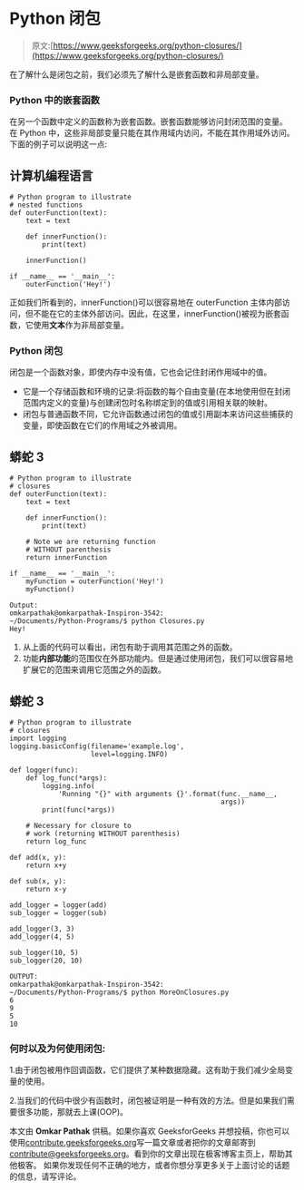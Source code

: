 # Python 闭包

> 原文:[https://www.geeksforgeeks.org/python-closures/](https://www.geeksforgeeks.org/python-closures/)

在了解什么是闭包之前，我们必须先了解什么是嵌套函数和非局部变量。

### **Python 中的嵌套函数**

在另一个函数中定义的函数称为嵌套函数。嵌套函数能够访问封闭范围的变量。
在 Python 中，这些非局部变量只能在其作用域内访问，不能在其作用域外访问。下面的例子可以说明这一点:

## 计算机编程语言

```
# Python program to illustrate
# nested functions
def outerFunction(text):
    text = text

    def innerFunction():
        print(text)

    innerFunction()

if __name__ == '__main__':
    outerFunction('Hey!')
```

正如我们所看到的，innerFunction()可以很容易地在 outerFunction 主体内部访问，但不能在它的主体外部访问。因此，在这里，innerFunction()被视为嵌套函数，它使用**文本**作为非局部变量。

### **Python 闭包**

闭包是一个函数对象，即使内存中没有值，它也会记住封闭作用域中的值。

*   它是一个存储函数和环境的记录:将函数的每个自由变量(在本地使用但在封闭范围内定义的变量)与创建闭包时名称绑定到的值或引用相关联的映射。
*   闭包与普通函数不同，它允许函数通过闭包的值或引用副本来访问这些捕获的变量，即使函数在它们的作用域之外被调用。

## 蟒蛇 3

```
# Python program to illustrate
# closures
def outerFunction(text):
    text = text

    def innerFunction():
        print(text)

    # Note we are returning function
    # WITHOUT parenthesis
    return innerFunction 

if __name__ == '__main__':
    myFunction = outerFunction('Hey!')
    myFunction()
```

```
Output:
omkarpathak@omkarpathak-Inspiron-3542:
~/Documents/Python-Programs/$ python Closures.py 
Hey!
```

1.  从上面的代码可以看出，闭包有助于调用其范围之外的函数。
2.  功能**内部功能**的范围仅在外部功能内。但是通过使用闭包，我们可以很容易地扩展它的范围来调用它范围之外的函数。

## 蟒蛇 3

```
# Python program to illustrate
# closures
import logging
logging.basicConfig(filename='example.log',
                    level=logging.INFO)

def logger(func):
    def log_func(*args):
        logging.info(
            'Running "{}" with arguments {}'.format(func.__name__,
                                                    args))
        print(func(*args))

    # Necessary for closure to
    # work (returning WITHOUT parenthesis)
    return log_func            

def add(x, y):
    return x+y

def sub(x, y):
    return x-y

add_logger = logger(add)
sub_logger = logger(sub)

add_logger(3, 3)
add_logger(4, 5)

sub_logger(10, 5)
sub_logger(20, 10)
```

```
OUTPUT:
omkarpathak@omkarpathak-Inspiron-3542:
~/Documents/Python-Programs/$ python MoreOnClosures.py 
6
9
5
10
```

### **何时以及为何使用闭包:**

1.由于闭包被用作回调函数，它们提供了某种数据隐藏。这有助于我们减少全局变量的使用。

2.当我们的代码中很少有函数时，闭包被证明是一种有效的方法。但是如果我们需要很多功能，那就去上课(OOP)。

本文由 **Omkar Pathak** 供稿。如果你喜欢 GeeksforGeeks 并想投稿，你也可以使用[contribute.geeksforgeeks.org](http://contribute.geeksforgeeks.org)写一篇文章或者把你的文章邮寄到 contribute@geeksforgeeks.org。看到你的文章出现在极客博客主页上，帮助其他极客。
如果你发现任何不正确的地方，或者你想分享更多关于上面讨论的话题的信息，请写评论。